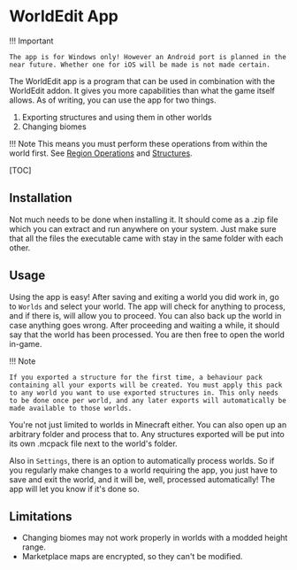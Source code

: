 # WorldEdit App

!!! Important
    
    The app is for Windows only! However an Android port is planned in the near future. Whether one for iOS will be made is not made certain.

The WorldEdit app is a program that can be used in combination with the WorldEdit addon. It gives you more capabilities than what the game itself allows. As of writing, you can use the app for two things.

1. Exporting structures and using them in other worlds
2. Changing biomes

!!! Note
    This means you must perform these operations from within the world first. See [Region Operations](./regions/region_operations.md) and [Structures](structures.md).

[TOC]

## Installation

Not much needs to be done when installing it. It should come as a .zip file which you can extract and run anywhere on your system. Just make sure that all the files the executable came with stay in the same folder with each other.

## Usage

Using the app is easy! After saving and exiting a world you did work in, go to `Worlds` and select your world. The app will check for anything to process, and if there is, will allow you to proceed. You can also back up the world in case anything goes wrong. After proceeding and waiting a while, it should say that the world has been processed. You are then free to open the world in-game.

!!! Note

    If you exported a structure for the first time, a behaviour pack containing all your exports will be created. You must apply this pack to any world you want to use exported structures in. This only needs to be done once per world, and any later exports will automatically be made available to those worlds.

You're not just limited to worlds in Minecraft either. You can also open up an arbitrary folder and process that to. Any structures exported will be put into its own .mcpack file next to the world's folder.

Also in `Settings`, there is an option to automatically process worlds. So if you regularly make changes to a world requiring the app, you just have to save and exit the world, and it will be, well, processed automatically! The app will let you know if it's done so.

## Limitations

- Changing biomes may not work properly in worlds with a modded height range.
- Marketplace maps are encrypted, so they can't be modified.